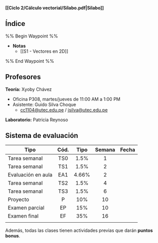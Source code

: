**[[Ciclo 2/Cálculo vectorial/Sílabo.pdf|Sílabo]]**

## Índice

%% Begin Waypoint %%
- **Notas**
	- [[S1 - Vectores en 2D]]

%% End Waypoint %%

## Profesores

**Teoría:** Xyoby Chávez
- Oficina P308, martes/jueves de 11:00 AM a 1:00 PM
- Asistente: Guido Silva Choque
	- cc1104@utec.edu.pe / jsilva@utec.edu.pe

**Laboratorio:** Patricia Reynoso

## Sistema de evaluación

| Tipo               | Cód. | Tipo  | Semana | Fecha |
| ------------------ | :--: | :---: | :----: | :---: |
| Tarea semanal      | TS0  | 1.5%  |   1    |       |
| Tarea semanal      | TS1  | 1.5%  |   2    |       |
| Evaluación en aula | EA1  | 4.66% |   2    |       |
| Tarea semanal      | TS2  | 1.5%  |   4    |       |
| Tarea semanal      | TS3  | 1.5%  |   6    |       |
| Proyecto           |  P   |  10%  |   10   |       |
| Examen parcial     |  EP  |  15%  |   10   |       |
| Examen final       |  EF  |  35%  |   16   |       |
|                    |      |       |        |       |

Además, todas las clases tienen actividades previas que darán **puntos bonus**.
